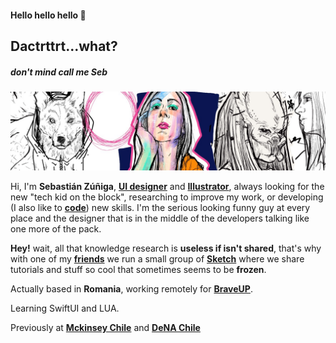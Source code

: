 #### Hello hello hello 🤘
## Dactrttrt...what?
##### don't mind call me Seb
![I also do some drawings](https://github.com/dactrtr/dactrtr/blob/master/header.jpeg)


Hi, I'm **Sebastián Zúñiga**, **[UI designer](https://www.linkedin.com/in/dactrtr/)** and **[Illustrator](https://www.instagram.com/dactrtr.svg/)**, always looking for the new "tech kid on the block", researching to improve my work, or developing (I also like to **[code](https://github.com/dactrtr)**) new skills. I'm the serious looking funny guy at every place and the designer that is in the middle of the developers talking like one more of the pack.

**Hey!** wait, all that knowledge research is **useless if isn't shared**, that's why with one of my **[friends](http://www.arielcerda.com/)** we run a small group of **[Sketch](https://medium.com/sketchchile)** where we share tutorials and stuff so cool that sometimes seems to be **frozen**.

Actually based in **Romania**, working remotely for **[BraveUP]([http://www.elun.cl/](https://www.braveup.com/))**.

Learning SwiftUI and LUA.

Previously at **[Mckinsey Chile](https://www.mckinsey.com/)** and **[DeNA Chile](https://dena.com/intl/)**
